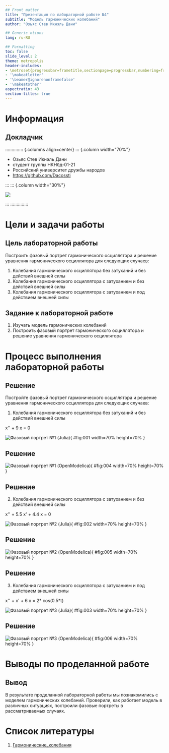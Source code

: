 ```yaml
---
## Front matter
title: "Презентация по лабораторной работе №4"
subtitle: "Модель гармонических колебаний"
author: "Озьяс Стев Икнэль Дани"

## Generic otions
lang: ru-RU

## Formatting
toc: false
slide_level: 2
theme: metropolis
header-includes:
- \metroset{progressbar=frametitle,sectionpage=progressbar,numbering=fraction}
- '\makeatletter'
- '\beamer@ignorenonframefalse'
- '\makeatother'
aspectratio: 43
section-titles: true
---
```


# Информация

## Докладчик

:::::::::::::: {.columns align=center}
::: {.column width="70%"}

  * Озьяс Стев Икнэль Дани
  * студент группы НКНбд-01-21
  * Российский университет дружбы народов
  * <https://github.com/Dacossti>

:::
::: {.column width="30%"}

![](./image/ava.jpg)

:::
::::::::::::::

# Цели и задачи работы

## Цель лабораторной работы

Построить фазовый портрет гармонического осциллятора и решение уравнения гармонического осциллятора для следующих случаев:

1. Колебания гармонического осциллятора без затуханий и без действий внешней силы
2. Колебания гармонического осциллятора c затуханием и без действий внешней силы
3. Колебания гармонического осциллятора c затуханием и под действием внешней силы

## Задание к лабораторной работе

1. Изучать модель гармонических колебаний
2. Построить фазовый портрет гармонического осциллятора и решение уравнения гармонического осциллятора

# Процесс выполнения лабораторной работы


## Решение

Постройте фазовый портрет гармонического осциллятора и решение уравнения гармонического осциллятора для следующих случаев:

1. Колебания гармонического осциллятора без затуханий и без действий внешней силы

x'' + 9 x = 0

![Фазовый портрет №1 (Julia)](image/image1.png){ #fig:001 width=70% height=70% }

## Решение

![Фазовый портрет №1 (OpenModelica)](image/image4.png){ #fig:004 width=70% height=70% }

## Решение

2. Колебания гармонического осциллятора c затуханием и без действий внешней силы

x'' + 5.5 x' + 4.4 x = 0

![Фазовый портрет №2 (Julia)](image/image2.png){ #fig:002 width=70% height=70% }

## Решение

![Фазовый портрет №2 (OpenModelica)](image/image5.png){ #fig:005 width=70% height=70% }

## Решение

3. Колебания гармонического осциллятора c затуханием и под действием внешней силы

x'' + x' + 6 x = 2* cos(0.5*t)

![Фазовый портрет №3 (Julia)](image/image3.png){ #fig:003 width=70% height=70% }

## Решение

![Фазовый портрет №3 (OpenModelica)](image/image6.png){ #fig:006 width=70% height=70% }


# Выводы по проделанной работе

## Вывод

В результате проделанной лабораторной работы мы познакомились с моделем гармонических колебаний. 
Проверили, как работает модель в различных ситуациях, построили фазовые портреты в рассматриваемых случаях.

# Список литературы

1. [Гармонические_колебания](https://ru.wikipedia.org/wiki/Гармонические_колебания)